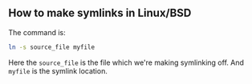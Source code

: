 ## How to make symlinks in Linux/BSD 

The command is:
```bash
ln -s source_file myfile
```

Here the `source_file` is the file which we're making symlinking off.
And `myfile` is the symlink location.
